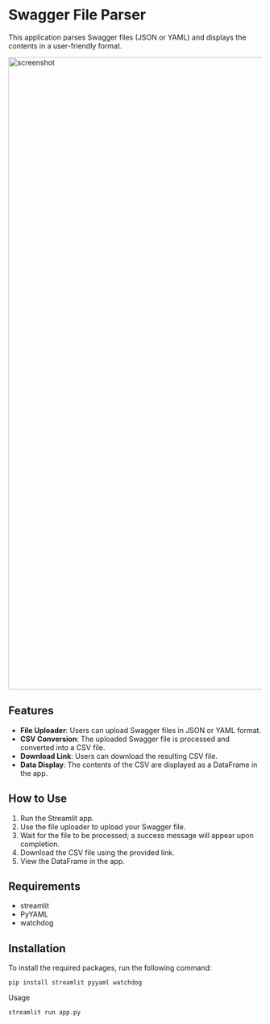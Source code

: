 # Swagger File Parser

This application parses Swagger files (JSON or YAML) and displays the contents in a user-friendly format.

<img width="1252" alt="screenshot" src="https://github.com/ksdaklmk/swagger-parser/assets/49706091/3fcb5b06-c71e-430a-bca0-fcbea0c114f6">

## Features

- **File Uploader**: Users can upload Swagger files in JSON or YAML format.
- **CSV Conversion**: The uploaded Swagger file is processed and converted into a CSV file.
- **Download Link**: Users can download the resulting CSV file.
- **Data Display**: The contents of the CSV are displayed as a DataFrame in the app.

## How to Use

1. Run the Streamlit app.
2. Use the file uploader to upload your Swagger file.
3. Wait for the file to be processed; a success message will appear upon completion.
4. Download the CSV file using the provided link.
5. View the DataFrame in the app.

## Requirements

- streamlit
- PyYAML
- watchdog

## Installation

To install the required packages, run the following command:

```shell
pip install streamlit pyyaml watchdog
```

Usage
```shell
streamlit run app.py

